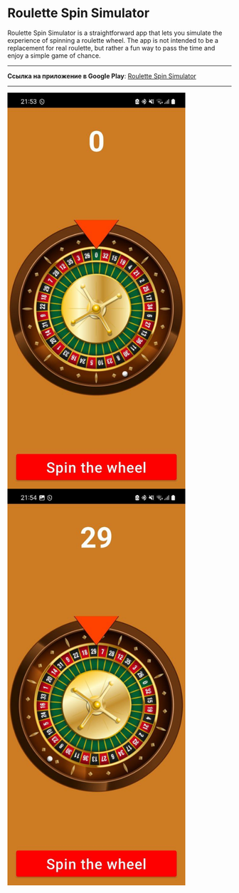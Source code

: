 # Roulette Spin Simulator

 Roulette Spin Simulator is a straightforward app that lets you simulate the experience of spinning a roulette wheel.  The app is not intended to be a replacement for real roulette, but rather a fun way to pass the time and enjoy a simple game of chance.
 
 ___

**Ссылка на приложение в Google Play**: [Roulette Spin Simulator](https://play.google.com/store/apps/details?id=com.bor96dev.roulettegame)

___

<div style="display: flex; flex-wrap: wrap;">
  <img src="https://github.com/jakobakoba/RouletteGame/blob/main/screen1.jpg" width="400" />
  <img src="https://github.com/jakobakoba/RouletteGame/blob/main/screen2.jpg" width="400" />
</div>
